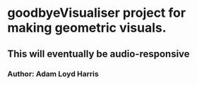 # goodbyeVisualiser project for making geometric visuals. 
## This will eventually be audio-responsive
### Author: Adam Loyd Harris